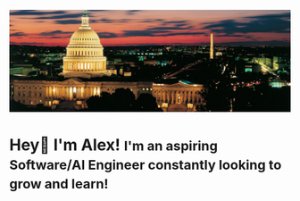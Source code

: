 ![Banner](https://github.com/alexfarouz/alexfarouz/blob/main/banner.jpg)

# Hey👋 I'm Alex! <span style="font-size: smaller;">I'm an aspiring Software/AI Engineer constantly looking to grow and learn!</span>
<!--
**alexfarouz/alexfarouz** is a ✨ _special_ ✨ repository because its `README.md` (this file) appears on your GitHub profile.

Here are some ideas to get you started:

- 🔭 I’m currently working on ...
- 🌱 I’m currently learning ...
- 👯 I’m looking to collaborate on ...
- 🤔 I’m looking for help with ...
- 💬 Ask me about ...
- 📫 How to reach me: ...
- 😄 Pronouns: ...
- ⚡ Fun fact: ...
-->

